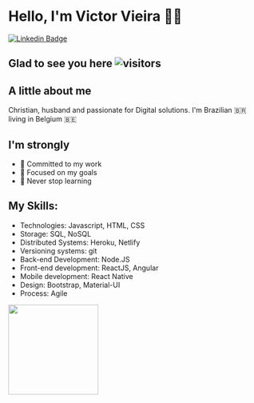 # Hello, I'm Victor Vieira 👨‍💻

[![Linkedin Badge](https://img.shields.io/badge/-LinkedIn-blue?style=flat-square&logo=Linkedin&logoColor=white&link=https://www.linkedin.com/in/victorwvieira)](https://www.linkedin.com/in/victorwvieira)

## Glad to see you here ![visitors](https://visitor-badge.glitch.me/badge?page_id=${victorwvieira}.${victorwvieira})

## A little about me
Christian, husband and passionate for Digital solutions. I'm Brazilian 🇧🇷 living in Belgium 🇧🇪 

## I'm strongly 
- 🎯 Committed to my work
- 🧩 Focused on my goals
- 📖 Never stop learning

## My Skills:
- Technologies: Javascript, HTML, CSS
- Storage: SQL, NoSQL
- Distributed Systems: Heroku, Netlify
- Versioning systems: git
- Back-end Development: Node.JS
- Front-end development: ReactJS, Angular
- Mobile development: React Native
- Design: Bootstrap, Material-UI
- Process: Agile 

<img height="180em" src="https://github-readme-stats.vercel.app/api?username=victorwvieira&show_icons=true&hide_border=true&&count_private=true&include_all_commits=true" />
